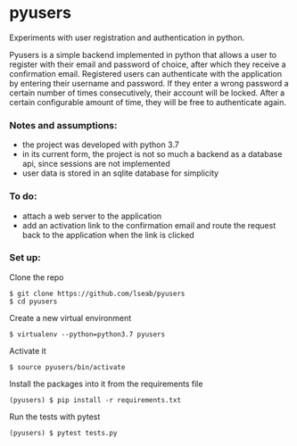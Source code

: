 # pyusers
Experiments with user registration and authentication in python.

Pyusers is a simple backend implemented in python that allows a user to register with their email and password of choice, after which they receive a confirmation email. Registered users can authenticate with the application by entering their username and password. If they enter a wrong password a certain number of times consecutively, their account will be locked. After a certain configurable amount of time, they will be free to authenticate again.

### Notes and assumptions:
- the project was developed with python 3.7
- in its current form, the project is not so much a backend as a database api, since sessions are not implemented 
- user data is stored in an sqlite database for simplicity

### To do:
- attach a web server to the application
- add an activation link to the confirmation email and route the request back to the application when the link is clicked

### Set up:
Clone the repo
```console
$ git clone https://github.com/lseab/pyusers
$ cd pyusers
```
Create a new virtual environment
```console
$ virtualenv --python=python3.7 pyusers
```
Activate it
```console
$ source pyusers/bin/activate
```
Install the packages into it from the requirements file
```console
(pyusers) $ pip install -r requirements.txt
```
Run the tests with pytest
```console
(pyusers) $ pytest tests.py
```
